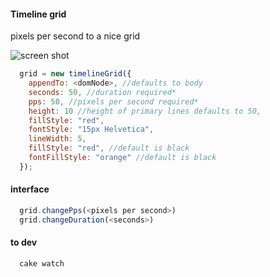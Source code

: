 #### Timeline grid
pixels per second to a nice grid

![screen shot](https://raw.github.com/samccone/timeline-grid/master/screenshot.png "screen shot")

```js
  grid = new timelineGrid({
    appendTo: <domNode>, //defaults to body
    seconds: 50, //duration required*
    pps: 50, //pixels per second required*
    height: 10 //height of primary lines defaults to 50,
    fillStyle: "red",
    fontStyle: "15px Helvetica",
    lineWidth: 5,
    fillStyle: "red", //default is black
    fontFillStyle: "orange" //default is black
  });
```


#### interface

```js
  grid.changePps(<pixels per second>)
  grid.changeDuration(<seconds>)
```

#### to dev

```
  cake watch
```

